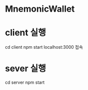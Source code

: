 # MnemonicWallet

# client 실행

cd client
npm start
localhost:3000 접속

# sever 실행

cd server
npm start
